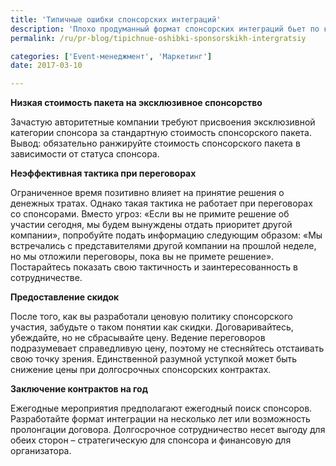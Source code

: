 ```yaml
---
title: 'Типичные ошибки спонсорских интеграций'
description: 'Плохо продуманный формат спонсорских интеграций бьет по карману организаторов мероприятия. Найти потенциального спонсора, заинтересованного в вашем проекте – достаточно сложная задача, но интерес не является залогом контрактования. Как обеспечить монетизацию проекта, сохранив интерес участия спонсора? Консалтинговая группа «Полилог» представляет вашему вниманию типичные'
permalink: /ru/pr-blog/tipichnue-oshibki-sponsorskikh-intergratsiy

categories: ['Event-менеджмент', 'Маркетинг']
date: 2017-03-10

---
```

<p><strong>Низкая стоимость пакета на эксклюзивное спонсорство</strong></p>
<p>Зачастую авторитетные компании требуют присвоения эксклюзивной категории спонсора за стандартную стоимость спонсорского пакета. Вывод: обязательно ранжируйте стоимость спонсорского пакета в зависимости от статуса спонсора.</p>
<p><strong>Неэффективная тактика при переговорах</strong></p>
<p>Ограниченное время позитивно влияет на принятие решения о денежных тратах. Однако такая тактика не работает при переговорах со спонсорами. Вместо угроз: &laquo;Если вы не примите решение об участии сегодня, мы будем вынуждены отдать приоритет другой компании&raquo;, попробуйте подать информацию следующим образом: &laquo;Мы встречались с представителями другой компании на прошлой неделе, но мы отложили переговоры, пока вы не примете решение&raquo;. Постарайтесь показать свою тактичность и заинтересованность в сотрудничестве.</p>
<p><strong>Предоставление скидок</strong></p>
<p>После того, как вы разработали ценовую политику спонсорского участия, забудьте о таком понятии как скидки. Договаривайтесь, убеждайте, но не сбрасывайте цену. Ведение переговоров подразумевает справедливую цену, поэтому не стесняйтесь отстаивать свою точку зрения. Единственной разумной уступкой может быть снижение цены при долгосрочных спонсорских контрактах.</p>
<p><strong>Заключение контрактов на год</strong></p>
<p>Ежегодные мероприятия предполагают ежегодный поиск спонсоров. Разработайте формат интеграции на несколько лет или возможность пролонгации договора. Долгосрочное сотрудничество несет выгоду для обеих сторон &ndash; стратегическую для спонсора и финансовую для организатора.</p>

